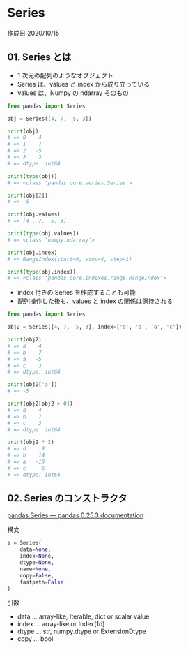 # Series

作成日 2020/10/15

## 01. Series とは

- 1 次元の配列のようなオブジェクト
- Series は、values と index から成り立っている
- values は、Numpy の ndarray そのもの

```python
from pandas import Series

obj = Series([4, 7, -5, 3])

print(obj)
# => 0    4
# => 1    7
# => 2   -5
# => 3    3
# => dtype: int64

print(type(obj))
# => <class 'pandas.core.series.Series'>

print(obj[2])
# => -5

print(obj.values)
# => [4 , 7, -5, 3]

print(type(obj.values))
# => <class 'numpy.ndarray'>

print(obj.index)
# => RangeIndex(start=0, stop=4, step=1)

print(type(obj.index))
# => <class 'pandas.core.indexes.range.RangeIndex'>
```

- index 付きの Series を作成することも可能
- 配列操作した後も、values と index の関係は保持される

```python
from pandas import Series

obj2 = Series([4, 7, -5, 3], index=['d', 'b', 'a', 'c'])

print(obj2)
# => d    4
# => b    7
# => a   -5
# => c    3
# => dtype: int64

print(obj2['a'])
# => -5

print(obj2[obj2 > 0])
# => d    4
# => b    7
# => c    3
# => dtype: int64

print(obj2 * 2)
# => d     8
# => b    14
# => a   -10
# => c     6
# => dtype: int64
```

## 02. Series のコンストラクタ

[pandas\.Series — pandas 0\.25\.3 documentation](https://pandas.pydata.org/pandas-docs/stable/reference/api/pandas.Series.html)

構文

```python
s = Series(
    data=None,
    index=None,
    dtype=None,
    name=None,
    copy=False,
    fastpath=False
)
```

引数

- data ... array-like, Iterable, dict or scalar value
- index ... array-like or Index(1d)
- dtype ... str, numpy.dtype or ExtensionDtype
- copy ... bool
